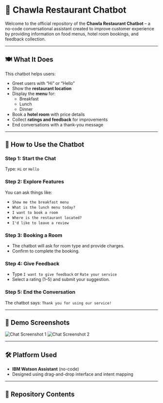 # 🤖 Chawla Restaurant Chatbot

Welcome to the official repository of the **Chawla Restaurant Chatbot** – a no-code conversational assistant created to improve customer experience by providing information on food menus, hotel room bookings, and feedback collection.

---

## 🍽️ What It Does

This chatbot helps users:

- Greet users with “Hi” or “Hello”
- Show the **restaurant location**
- Display the **menu** for:
  - Breakfast
  - Lunch
  - Dinner
- Book a **hotel room** with price details
- Collect **ratings and feedback** for improvements
- End conversations with a thank-you message

---

## 🚀 How to Use the Chatbot

### Step 1: Start the Chat
Type: `Hi` or `Hello`

### Step 2: Explore Features
You can ask things like:
- `Show me the breakfast menu`
- `What is the lunch menu today?`
- `I want to book a room`
- `Where is the restaurant located?`
- `I'd like to leave a review`

### Step 3: Booking a Room
- The chatbot will ask for room type and provide charges.
- Confirm to complete the booking.

### Step 4: Give Feedback
- Type `I want to give feedback` or `Rate your service`
- Select a rating (1–5) and submit your suggestion.

### Step 5: End the Conversation
The chatbot says: `Thank you for using our service!`

---

## 📸 Demo Screenshots

![Chat Screenshot 1](Chatbot1.png)
![Chat Screenshot 2](assets/chat2.png)

---

## 🛠 Platform Used

- **IBM Watson Assistant** (no-code)
- Designed using drag-and-drop interface and intent mapping

---

## 📁 Repository Contents

